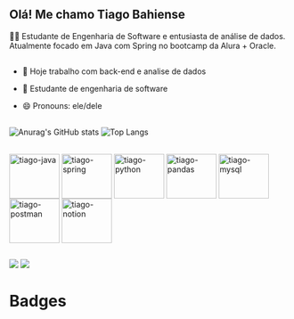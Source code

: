 ## Olá! Me chamo Tiago Bahiense

👨‍💻 Estudante de Engenharia de Software e entusiasta de análise de dados. Atualmente focado em Java com Spring no bootcamp da Alura + Oracle.

##

- 🔭 Hoje trabalho com back-end e analise de dados
- 🌱 Estudante de engenharia de software
- 😄 Pronouns: ele/dele

  ##

![Anurag's GitHub stats](https://github-readme-stats.vercel.app/api?username=tiagobahiense&theme=tokyonight&show_icons=true)
![Top Langs](https://github-readme-stats.vercel.app/api/top-langs/?username=tiagobahiense&layout=donut&theme=tokyonight)

<div style="display: inline_block"><br>
  <img align="center" alt="tiago-java" height="80" width="90" src="https://cdn.jsdelivr.net/gh/devicons/devicon@latest/icons/java/java-original-wordmark.svg" />
  <img align="center" alt="tiago-spring" height="80" width="90" src="https://cdn.jsdelivr.net/gh/devicons/devicon@latest/icons/spring/spring-original-wordmark.svg" />        
  <img align="center" alt="tiago-python" height="80" width="90" src="https://cdn.jsdelivr.net/gh/devicons/devicon@latest/icons/python/python-original-wordmark.svg" />
  <img align="center" alt="tiago-pandas" height="80" width="90" src="https://cdn.jsdelivr.net/gh/devicons/devicon@latest/icons/pandas/pandas-original-wordmark.svg" />
  <img align="center" alt="tiago-mysql" height="80" width="90" src="https://cdn.jsdelivr.net/gh/devicons/devicon@latest/icons/mysql/mysql-original-wordmark.svg" />
  <img align="center" alt="tiago-postman" height="80" width="90" src="https://cdn.jsdelivr.net/gh/devicons/devicon@latest/icons/postman/postman-original-wordmark.svg" />
  <img align="center" alt="tiago-notion" height="80" width="90" src="https://cdn.jsdelivr.net/gh/devicons/devicon@latest/icons/notion/notion-original.svg" />         
</div>

##

<div>
  <a HREF="mailto:tgbahiense@gmail.com" target="_blank"><img src="https://img.shields.io/badge/Gmail-D14836?style=for-the-badge&logo=gmail&logoColor=white" target="_blank"></a>
  <a HREF="https://www.linkedin.com/in/tiago-bahiense-dev/" target="_blank"><img src="https://img.shields.io/badge/LinkedIn-0077B5?style=for-the-badge&logo=linkedin&logoColor=white" target="_blank"></a>
</div>

  ##

  <H1>Badges</H1>
 

